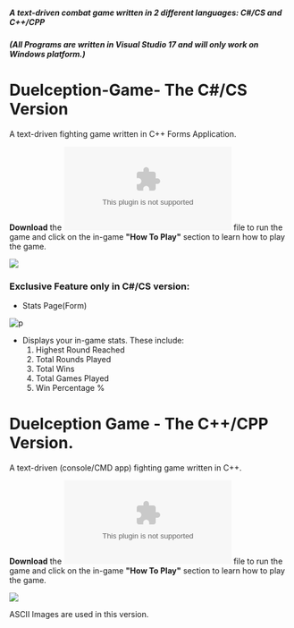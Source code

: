 ##### *A text-driven combat game written in 2 different languages: C#/CS and C++/CPP*
##### *(All Programs are written in Visual Studio 17 and will only work on Windows platform.)*
# Duelception-Game- The C#/CS Version
A text-driven fighting game written in C++ Forms Application.

**Download** the ![DuelceptionGame_CS.exe](https://github.com/Extinction135/Duelception-Game-/blob/master/DuelceptionGame_CS.exe) file to run the game and click on the in-game **"How To Play"** section to learn how to play the game.

![](https://user-images.githubusercontent.com/46231723/51445639-867ba880-1cff-11e9-9449-5f627bf8d92c.gif)

### Exclusive Feature only in C#/CS version:
* Stats Page(Form)

![p](https://user-images.githubusercontent.com/46231723/51568513-cffbfd00-1e91-11e9-80de-e2b970a2f0b0.png)

* Displays your in-game stats. These include:
  1. Highest Round Reached
  2. Total Rounds Played
  3. Total Wins
  4. Total Games Played
  5. Win Percentage %

# Duelception Game - The C++/CPP Version.

A text-driven (console/CMD app) fighting game written in C++.

**Download** the ![DuelceptionGame_CPP.exe](https://github.com/Extinction135/Duelception-Game-/blob/master/DuelceptionGame_CPP.exe) file to run the game and click on the in-game **"How To Play"** section to learn how to play the game.

![](https://user-images.githubusercontent.com/46231723/51433290-57056700-1c3f-11e9-8003-e9783235e9a2.gif)

ASCII Images are used in this version.




